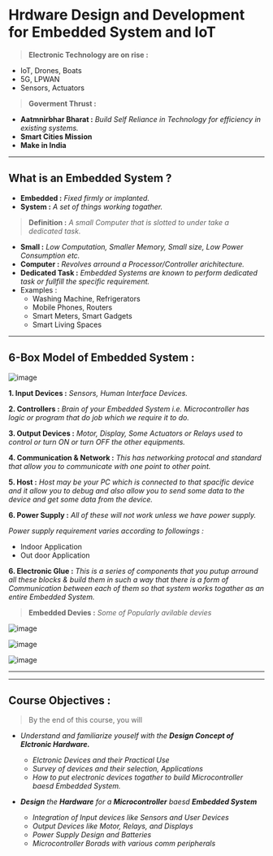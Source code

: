 # Hrdware Design and Development for Embedded System and IoT

> **Electronic Technology are on rise :**
* IoT, Drones, Boats
* 5G, LPWAN
* Sensors, Actuators

> **Goverment Thrust :**
* **Aatmnirbhar Bharat :** *Build Self Reliance in Technology for efficiency in existing systems.*
* **Smart Cities Mission**
* **Make in India**

---

## What is an Embedded System ?

* **Embedded :** *Fixed firmly or implanted.*
* **System :** *A set of things working togather.*

> **Definition :** *A small Computer that is slotted to under take a dedicated task.*
* **Small :** *Low Computation, Smaller Memory, Small size, Low Power Consumption etc.*
* **Computer :** *Revolves arround a Processor/Controller arichitecture.*
* **Dedicated Task :** *Embedded Systems are known to perform dedicated task or fullfill the specific requirement.*
* Examples : 
    * Washing Machine, Refrigerators
    * Mobile Phones, Routers
    * Smart Meters, Smart Gadgets
    * Smart Living Spaces 
___

## 6-Box Model of Embedded System :
![image](https://www.linkpicture.com/q/6_Box.png)

**1. Input Devices :** *Sensors, Human Interface Devices.*

**2. Controllers :** *Brain of your Embedded System i.e. Microcontroller has logic or program that do job which we require it to do.*

**3. Output Devices :** *Motor, Display, Some Actuators or Relays used to control or turn ON or turn OFF the other equipments.*

**4. Communication & Network :** *This has networking protocal and standard that allow you to communicate with one point to other point.*

**5. Host :** *Host may be your PC which is connected to that spacific device and it allow you to debug and also allow you to send some data to the device and get some data from the device.*

**6. Power Supply :** *All of these will not work unless we have power supply.*

*Power supply requirement varies according to followings :*
* Indoor Application
* Out door Application

**6. Electronic Glue :** *This is a series of components that you putup arround all these blocks & build them in such a way that there is a form of Communication between each of them so that system works togather as an entire Embedded System.*

> **Embedded Devies :** *Some of Popularly avilable devies*

![image](https://www.linkpicture.com/q/fitband2.png)

![image](https://www.linkpicture.com/q/quadcoptor.png)

![image](https://www.linkpicture.com/q/vaccumecleaner.png)

---
___

## Course Objectives :
> By the end of this course, you will
    
* *Understand and familiarize youself with the **Design Concept of Elctronic Hardware.***
    * *Elctronic Devices and their Practical Use*
    * *Survey of devices and their selection, Applications*
    * *How to put electronic devices togather to build Microcontroller baesd Embedded System.*

* ***Design** the **Hardware** for a **Microcontroller** baesd **Embedded System***
    * *Integration of Input devices like Sensors and User Devices*
    * *Output Devices like Motor, Relays, and Displays*
    * *Power Supply Design and  Batteries*
    * *Microcontroller Borads with various comm peripherals*